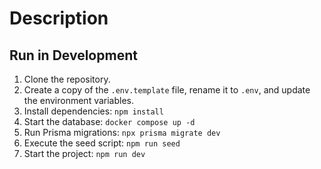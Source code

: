 # Description

## Run in Development

1. Clone the repository.
2. Create a copy of the ```.env.template``` file, rename it to ```.env```, and update the environment variables.
3. Install dependencies: ```npm install```
4. Start the database: ```docker compose up -d```
5. Run Prisma migrations: ```npx prisma migrate dev```
6. Execute the seed script: ```npm run seed```
7. Start the project: ```npm run dev```
